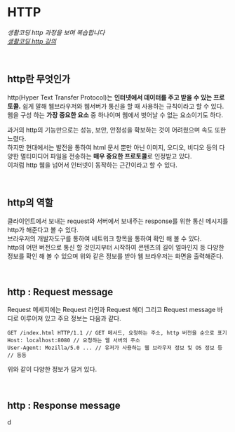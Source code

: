 # HTTP

_생활코딩 http 과정을 보며 복습합니다_ <br>
_[생활코딩 http 강의](https://opentutorials.org/course/4848)_

<br>

## http란 무엇인가

http(Hyper Text Transfer Protocol)는 **인터넷에서 데이터를 주고 받을 수 있는 프로토콜.** 쉽게 말해 웹브라우저와 웹서버가 통신을 할 때 사용하는 규칙이라고 할 수 있다. <br>
웹을 구성 하는 **가장 중요한 요소** 중 하나이며 웹에서 벗어날 수 없는 요소이기도 하다.

과거의 http의 기능만으로는 성능, 보안, 안정성을 확보하는 것이 어려웠으며 속도 또한 느렸다.<br>
하지만 현대에서는 발전을 통하여 html 문서 뿐만 아닌 이미지, 오디오, 비디오 등의 다양한 멀티미디어 파일을 전송하는 **매우 중요한 프로토콜**로 인정받고 있다.<br>
이처럼 http 웹을 넘어서 인터넷이 동작하는 근간이라고 할 수 있다.

<br>

## http의 역할

클라이언트에서 보내는 request와 서버에서 보내주는 response를 위한 통신 메시지를 http가 해준다고 볼 수 있다.<br>
브라우저의 개발자도구를 통하여 네트워크 항목을 통하여 확인 해 볼 수 있다.<br>
http의 어떤 버전으로 통신 할 것인지부터 시작하여 콘텐츠의 길이 얼마인지 등 다양한 정보를 확인 해 볼 수 있으며 위와 같은 정보를 받아 웹 브라우저는 화면을 출력해준다.

<br>

## http : Request message

Request 메세지에는 Request 라인과 Request 헤더 그리고 Request message 바디로 이루어져 있고 주요 정보는 다음과 같다.

```
GET /index.html HTTP/1.1 // GET 메서드, 요청하는 주소, http 버전을 순으로 표기
Host: localhost:8080 // 요청하는 웹 서버의 주소
User-Agent: Mozilla/5.0 ... // 유저가 사용하는 웹 브라우저 정보 및 OS 정보 등
// 등등
```

위와 같이 다양한 정보가 담겨 있다.

<br>

## http : Response message

d
